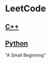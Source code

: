 # LeetCode
## [C++](https://github.com/QiuBiuBiu/LeetCode/tree/master/C%2B%2B)<br>
## [Python](https://github.com/QiuBiuBiu/LeetCode/tree/master/Python)<br>
   "A Small Beginning"
